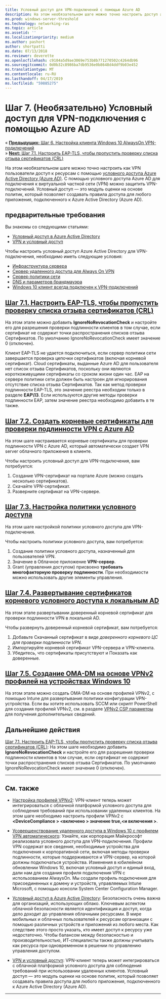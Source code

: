 ```yaml
---
title: Условный доступ для VPN-подключений с помощью Azure AD
description: На этом необязательном шаге можно точно настроить доступ авторизованных пользователей VPN ресурсы с помощью условного доступа Azure Active Directory (Azure AD).
ms.prod: windows-server-threshold
ms.technology: networking-ras
ms.topic: article
ms.assetid: ''
ms.localizationpriority: medium
ms.author: pashort
author: shortpatti
ms.date: 07/13/2018
ms.reviewer: deverette
ms.openlocfilehash: c9104a5d9ae3069e753b8b771270502c4264db96
ms.sourcegitcommit: 0d0b32c8986ba7db9536e0b8648d4ddf9b03e452
ms.translationtype: MT
ms.contentlocale: ru-RU
ms.lasthandoff: 04/17/2019
ms.locfileid: "59885275"
---
```

# <a name="step-7-optional-conditional-access-for-vpn-connectivity-using-azure-ad"></a>Шаг 7. (Необязательно) Условный доступ для VPN-подключения с помощью Azure AD

&#171;  [**Предыдущих:** Шаг 6. Настройка клиента Windows 10 AlwaysOn VPN-подключений](always-on-vpn/deploy/vpn-deploy-client-vpn-connections.md)<br>
&#187; [ **Next:** Шаг 7.1. Настроить EAP-TLS, чтобы пропустить проверку списка отзыва сертификатов (CRL)](vpn-config-eap-tls-to-ignore-crl-checking.md)

На этом необязательном шаге можно точно настроить как VPN пользователи доступ к ресурсам с помощью [условного доступа Azure Active Directory (Azure AD)](https://docs.microsoft.com/azure/active-directory/active-directory-conditional-access-azure-portal). С помощью условного доступа Azure AD для подключения к виртуальной частной сети (VPN) можно защитить VPN-подключений. Условный доступ — это модуль оценки на основе политик, который позволяет создавать правила доступа для любого приложения, подключенного к Azure Active Directory (Azure AD). 

## <a name="prerequisites"></a>предварительные требования

Вы знакомы со следующими статьями:
- [Условный доступ в Azure Active Directory](https://docs.microsoft.com/azure/active-directory/active-directory-conditional-access-azure-portal)
- [VPN и условный доступ](https://docs.microsoft.com/windows/access-protection/vpn/vpn-conditional-access)

Чтобы настроить условный доступ Azure Active Directory для VPN-подключения, необходимо иметь следующие условия:
- [Инфраструктура сервера](always-on-vpn/deploy/vpn-deploy-server-infrastructure.md)
- [Сервер удаленного доступа для Always On VPN](always-on-vpn/deploy/vpn-deploy-ras.md)
- [Сервер политики сети](always-on-vpn/deploy/vpn-deploy-nps.md)
- [DNS и параметров брандмауэра](always-on-vpn/deploy/vpn-deploy-dns-firewall.md)
- [Windows 10 клиент всегда подключен к VPN-подключений](always-on-vpn/deploy/vpn-deploy-client-vpn-connections.md)

## <a name="step-71-configure-eap-tls-to-ignore-certificate-revocation-list-crl-checkingvpn-config-eap-tls-to-ignore-crl-checkingmd"></a>[Шаг 7.1. Настроить EAP-TLS, чтобы пропустить проверку списка отзыва сертификатов (CRL)](vpn-config-eap-tls-to-ignore-crl-checking.md)

На этом этапе можно добавить **IgnoreNoRevocationCheck** и настройте его для разрешения проверки подлинности клиентов в том случае, если сертификат не содержит точки распространения списков отзыва Сертификатов. По умолчанию IgnoreNoRevocationCheck имеет значение 0 (отключен).

Клиент EAP-TLS не удается подключиться, если сервер политики сети завершается проверка цепочки сертификатов (включая корневой сертификат). Cloud сертификаты, выданные Azure AD для пользователя нет список отзыва Сертификатов, поскольку они являются короткоживущими сертификаты со сроком жизни один час. EAP на сервере политики сети должен быть настроен для игнорирования отсутствие списка отзыва Сертификатов. Так как метод проверки подлинности EAP-TLS, это значение реестра необходим только в разделе **EAP\13**. Если используются другие методы проверки подлинности EAP, затем значение реестра необходимо добавить в те также. 




## <a name="step-72-create-root-certificates-for-vpn-authentication-with-azure-advpn-create-root-cert-for-vpn-auth-azure-admd"></a>[Шаг 7.2. Создать корневые сертификаты для проверки подлинности VPN с Azure AD](vpn-create-root-cert-for-vpn-auth-azure-ad.md)

На этом шаге настраивается корневые сертификаты для проверки подлинности VPN с Azure AD, который автоматически создает VPN server облачного приложения в клиенте.  

Чтобы настроить условный доступ для VPN-подключения, вам потребуется:
1. Создание VPN-сертификат на портале Azure (можно создать несколько сертификатов).
2. Скачайте VPN-сертификат.
3. Разверните сертификат на VPN-сервере.

## <a name="step-73-configure-the-conditional-access-policyvpn-config-conditional-access-policymd"></a>[Шаг 7.3. Настройка политики условного доступа](vpn-config-conditional-access-policy.md)

На этом шаге настройкой политики условного доступа для VPN-подключения. 

Чтобы настроить политики условного доступа, вам потребуется:
1. Создание политики условного доступа, назначенный для пользователей VPN.
2. Значение в Облачное приложение **VPN-сервер**.
3. Grant (управления доступом) присвоено **требовать многофакторную проверку подлинности**.  При необходимости можно использовать другие элементы управления.

## <a name="step-74-deploy-conditional-access-root-certificates-to-on-premises-advpn-deploy-cond-access-root-cert-to-on-premise-admd"></a>[Шаг 7.4. Развертывание сертификатов корневого условного доступа к локальным AD](vpn-deploy-cond-access-root-cert-to-on-premise-ad.md)

На этом этапе развертывании доверенный корневой сертификат для проверки подлинности VPN в локальной AD.

Чтобы развернуть доверенный корневой сертификат, вам потребуется:
1. Добавьте Скачанный сертификат в виде *доверенного корневого ЦС для проверки подлинности VPN*.
2. Импортируйте корневой сертификат VPN-сервера и VPN-клиента.
3. Убедитесь, что сертификаты присутствуют и Показать как доверенные.


## <a name="step-75-create-oma-dm-based-vpnv2-profiles-to-windows-10-devicesvpn-create-oma-dm-based-vpnv2-profilesmd"></a>[Шаг 7.5. Создание OMA-DM на основе VPNv2 профилей на устройствах Windows 10](vpn-create-oma-dm-based-vpnv2-profiles.md)

На этом этапе можно создать OMA-DM на основе профилей VPNv2, с помощью Intune для развертывания политики конфигурации VPN-устройства. Если вы хотите использовать SCCM или скрипт PowerShell для создания профилей VPNv2, см. в разделе [VPNv2 CSP параметры](https://docs.microsoft.com/windows/client-management/mdm/vpnv2-csp) для получения дополнительных сведений. 


## <a name="next-step"></a>Дальнейшие действия
[Шаг 7.1. Настроить EAP-TLS, чтобы пропустить проверку списка отзыва сертификатов (CRL)](vpn-config-eap-tls-to-ignore-crl-checking.md): На этом шаге необходимо добавить **IgnoreNoRevocationCheck** и настройте его для разрешения проверки подлинности клиентов в том случае, если сертификат не содержит точки распространения списков отзыва Сертификатов. По умолчанию IgnoreNoRevocationCheck имеет значение 0 (отключен).

---

## <a name="related-topics"></a>См. также
- [Настройка профилей VPNv2](https://docs.microsoft.com/windows/access-protection/vpn/vpn-conditional-access): VPN-клиент теперь может интегрироваться с облачной платформой условного доступа для соблюдения требований при использовании удаленных клиентов. На этом шаге необходимо настроить профили VPNv2 с  **\<DeviceCompliance > \<включено > значение true,\<и включения >**. 
 
- [Усовершенствование удаленного доступа в Windows 10 с профилем VPN автоматического](https://www.microsoft.com/itshowcase/Article/Content/894/Enhancing-remote-access-in-Windows-10-with-an-automatic-VPN-profile): Узнайте, как корпорация Майкрософт реализовала условного доступа для VPN-подключения. Профили VPN содержат все сведения, необходимые устройства для подключения к корпоративной сети, включая методы проверки подлинности, которые поддерживаются и VPN-сервер, на которой должны подключаться устройства. Изменения в юбилейном обновлении Windows 10, включая условный доступ и единый вход, дали нам для создания профиля подключения VPN с использованием AlwaysOn. Мы создали профиль подключения для присоединенных к домену и устройств, управляемых Intune Microsoft, с помощью консоли System Center Configuration Manager. 

- [Условный доступ в Azure Active Directory](https://docs.microsoft.com/azure/active-directory/active-directory-conditional-access-azure-portal): Безопасность очень важна для организаций, использующих облако. Ключевым аспектом облачной безопасности является идентификация и доступ, когда дело доходит до управления облачными ресурсами. В мире мобильных и облачных пользователей к ресурсам организации с помощью различных устройств и приложений из любого места. Как следствие этого просто указать, кто имеет доступ к ресурсу уже недостаточно. Чтобы балансом между безопасностью и производительностью, ИТ-специалисты также должны учитывать как ресурса при одновременном в решении по управлению управления доступом.

- [VPN и условный доступ](https://docs.microsoft.com/windows/access-protection/vpn/vpn-conditional-access): VPN-клиент теперь может интегрироваться с облачной платформой условного доступа для соблюдения требований при использовании удаленных клиентов. Условный доступ — это модуль оценки на основе политик, который позволяет создавать правила доступа для любого приложения, подключенного к Azure Active Directory (Azure AD). 

---